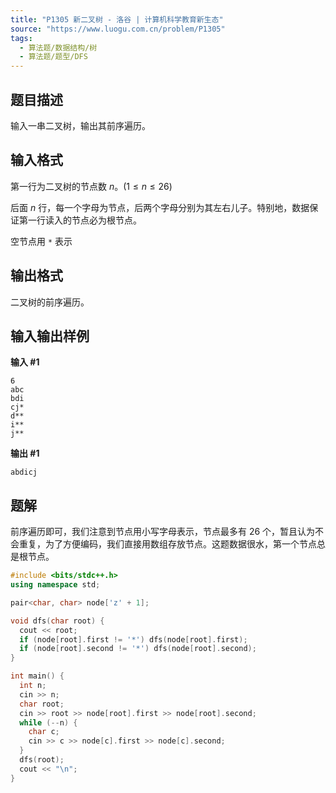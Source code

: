 ```yaml
---
title: "P1305 新二叉树 - 洛谷 | 计算机科学教育新生态"
source: "https://www.luogu.com.cn/problem/P1305"
tags:
  - 算法题/数据结构/树
  - 算法题/题型/DFS
---
```


## 题目描述

输入一串二叉树，输出其前序遍历。

## 输入格式

第一行为二叉树的节点数 $n$。($1 \leq n \leq 26$)

后面 $n$ 行，每一个字母为节点，后两个字母分别为其左右儿子。特别地，数据保证第一行读入的节点必为根节点。

空节点用 `*` 表示

## 输出格式

二叉树的前序遍历。

## 输入输出样例

**输入 #1**

```
6
abc
bdi
cj*
d**
i**
j**
```

**输出 #1**

```
abdicj
```

## 题解

前序遍历即可，我们注意到节点用小写字母表示，节点最多有 $26$ 个，暂且认为不会重复，为了方便编码，我们直接用数组存放节点。这题数据很水，第一个节点总是根节点。

```cpp
#include <bits/stdc++.h>
using namespace std;

pair<char, char> node['z' + 1];

void dfs(char root) {
  cout << root;
  if (node[root].first != '*') dfs(node[root].first);
  if (node[root].second != '*') dfs(node[root].second);
}

int main() {
  int n;
  cin >> n;
  char root;
  cin >> root >> node[root].first >> node[root].second;
  while (--n) {
    char c;
    cin >> c >> node[c].first >> node[c].second;
  }
  dfs(root);
  cout << "\n";
}
```